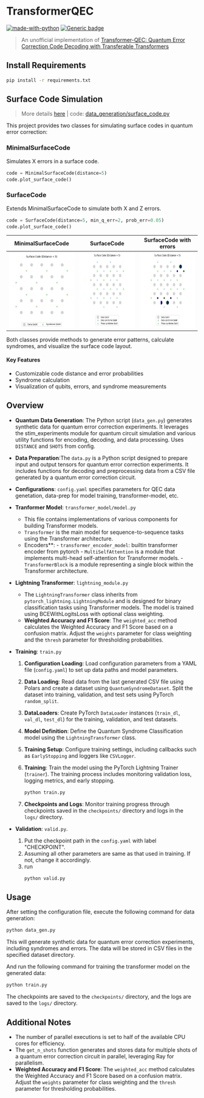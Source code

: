 # TransformerQEC

[![made-with-python](https://img.shields.io/badge/Made%20with-Python-1f425f.svg)](https://www.python.org/)
[![Generic badge](https://img.shields.io/badge/QuantumComputing-QEC-<COLOR>.svg)](https://shields.io/)

> An unofficial implementation of [Transformer-QEC: Quantum Error Correction Code Decoding with Transferable Transformers](https://arxiv.org/abs/2311.16082)

## Install Requirements

```bash
pip install -r requirements.txt
```

## Surface Code Simulation

> More details [here](data_generation/README.md) | code: [data_generation/surface_code.py](data_generation/surface_code.py)

This project provides two classes for simulating surface codes in quantum error correction:

### MinimalSurfaceCode

Simulates X errors in a surface code.

```python
code = MinimalSurfaceCode(distance=5)
code.plot_surface_code()
```

### SurfaceCode

Extends MinimalSurfaceCode to simulate both X and Z errors.

```python
code = SurfaceCode(distance=5, min_q_err=2, prob_err=0.05)
code.plot_surface_code()
```

|                         MinimalSurfaceCode                         |                              SurfaceCode                              |                        SurfaceCode with errors                        |
| :----------------------------------------------------------------: | :-------------------------------------------------------------------: | :-------------------------------------------------------------------: |
| <img src="data_generation/images/image0.jpg" width=200 height=200> | <img src="data_generation/images/sc_image0.jpg" width=200 height=200> | <img src="data_generation/images/sc_image3.jpg" width=200 height=200> |

Both classes provide methods to generate error patterns, calculate syndromes, and visualize the surface code layout.

#### Key Features
- Customizable code distance and error probabilities
- Syndrome calculation
- Visualization of qubits, errors, and syndrome measurements

## Overview

 - **Quantum Data Generation**: The Python script (`data_gen.py`) generates synthetic data for quantum error correction experiments. It leverages the stim_experiments module for quantum circuit simulation and various utility functions for encoding, decoding, and data processing. Uses `DISTANCE` and `SHOTS` from config.

 - **Data Preparation**:The `data.py` is a Python script designed to prepare input and output tensors for quantum error correction experiments. It includes functions for decoding and preprocessing data from a CSV file generated by a quantum error correction circuit.

- **Configurations**: `config.yaml` specifies parameters for QEC data genetation, data-prep for model training, transformer-model, etc.

- **Tranformer Model**: `transformer_model/model.py`
    - This file contains implementations of various components for building Transformer models.
    - `Transformer` is the main model for sequence-to-sequence tasks using the Transformer architecture.
    - Encoders**:
            - `transformer_encoder_model`: builtin transformer encoder from pytorch
            - `MultiSelfAttention` is a module that implements multi-head self-attention for Transformer models.
            - `TransformerBlock` is a module representing a single block within the Transformer architecture. 

- **Lightning Transformer**: `lightning_module.py`
    - The `LightningTransformer` class inherits from `pytorch_lightning.LightningModule` and is designed for binary classification tasks using Transformer models. The model is trained using BCEWithLogitsLoss with optional class weighting.
    - **Weighted Accuracy and F1 Score**: The `weighted_acc` method calculates the Weighted Accuracy and F1 Score based on a confusion matrix. Adjust the `weights` parameter for class weighting and the `thresh` parameter for thresholding probabilities.

- **Training**: `train.py`
    1. **Configuration Loading**: Load configuration parameters from a YAML file (`config.yaml`) to set up data paths and model parameters.

    2. **Data Loading**: Read data from the last generated CSV file using Polars and create a dataset using `QuantumSyndromeDataset`. Split the dataset into training, validation, and test sets using PyTorch `random_split`.

    3. **DataLoaders**: Create PyTorch `DataLoader` instances (`train_dl`, `val_dl`, `test_dl`) for the training, validation, and test datasets.

    4. **Model Definition**: Define the Quantum Syndrome Classification model using the `LightningTransformer` class.

    5. **Training Setup**: Configure training settings, including callbacks such as `EarlyStopping` and loggers like `CSVLogger`.

    6. **Training**: Train the model using the PyTorch Lightning Trainer (`trainer`). The training process includes monitoring validation loss, logging metrics, and early stopping.
        ```bash
        python train.py
        ```
    
    7. **Checkpoints and Logs**: Monitor training progress through checkpoints saved in the `checkpoints/` directory and logs in the `logs/` directory.
            
- **Validation**: `valid.py`.
    1. Put the checkpoint path in the `config.yaml` with label "CHECKPOINT".
    2. Assuming all other parameters are same as that used in training. If not, change it accordingly.
    3. run
        ```bash
        python valid.py
        ```

## Usage

After setting the configuration file, execute the following command for data generation:

```python
python data_gen.py
```
This will generate synthetic data for quantum error correction experiments, including syndromes and errors. The data will be stored in CSV files in the specified dataset directory.

And run the following command for training the transformer model on the generated data:
```python
python train.py
```
The checkpoints are saved to the `checkpoints/` directory, and the logs are saved to the `logs/` directory.

## Additional Notes

- The number of parallel executions is set to half of the available CPU cores for efficiency.
- The `get_n_shots` function generates and stores data for multiple shots of a quantum error correction circuit in parallel, leveraging Ray for parallelism.
- **Weighted Accuracy and F1 Score**: The `weighted_acc` method calculates the Weighted Accuracy and F1 Score based on a confusion matrix. Adjust the `weights` parameter for class weighting and the `thresh` parameter for thresholding probabilities.